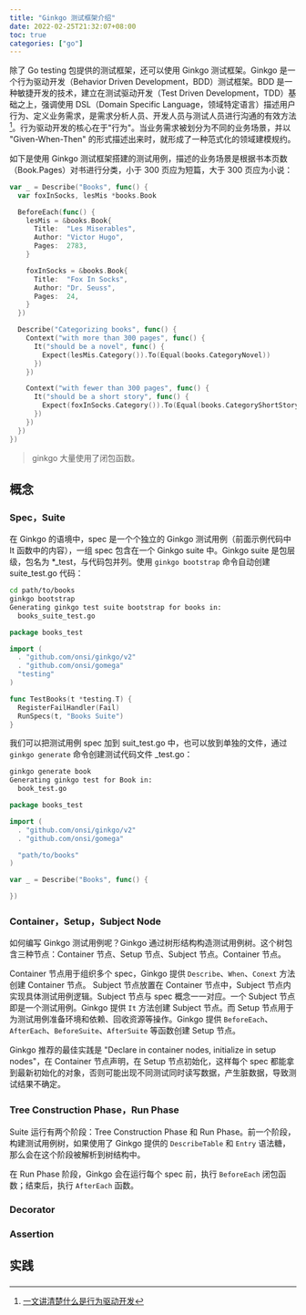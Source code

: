 ```yaml
---
title: "Ginkgo 测试框架介绍"
date: 2022-02-25T21:32:07+08:00
toc: true
categories: ["go"]
---
```


除了 Go testing 包提供的测试框架，还可以使用 Ginkgo 测试框架。Ginkgo 是一个行为驱动开发（Behavior Driven Development，BDD）测试框架。BDD 是一种敏捷开发的技术，建立在测试驱动开发（Test Driven Development，TDD）基础之上，强调使用 DSL（Domain Specific Language，领域特定语言）描述用户行为、定义业务需求，是需求分析人员、开发人员与测试人员进行沟通的有效方法[^1]。行为驱动开发的核心在于"行为"。当业务需求被划分为不同的业务场景，并以 "Given-When-Then" 的形式描述出来时，就形成了一种范式化的领域建模规约。

如下是使用 Ginkgo 测试框架搭建的测试用例，描述的业务场景是根据书本页数（Book.Pages）对书进行分类，小于 300 页应为短篇，大于 300 页应为小说：

```go
var _ = Describe("Books", func() {
  var foxInSocks, lesMis *books.Book

  BeforeEach(func() {
    lesMis = &books.Book{
      Title:  "Les Miserables",
      Author: "Victor Hugo",
      Pages:  2783,
    }

    foxInSocks = &books.Book{
      Title:  "Fox In Socks",
      Author: "Dr. Seuss",
      Pages:  24,
    }
  })

  Describe("Categorizing books", func() {
    Context("with more than 300 pages", func() {
      It("should be a novel", func() {
        Expect(lesMis.Category()).To(Equal(books.CategoryNovel))
      })
    })

    Context("with fewer than 300 pages", func() {
      It("should be a short story", func() {
        Expect(foxInSocks.Category()).To(Equal(books.CategoryShortStory))
      })
    })
  })
})
```

> ginkgo 大量使用了闭包函数。

## 概念

### Spec，Suite

在 Ginkgo 的语境中，spec 是一个个独立的 Ginkgo 测试用例（前面示例代码中 It 函数中的内容），一组 spec 包含在一个 Ginkgo suite 中。Ginkgo suite 是包层级，包名为 *_test，与代码包并列。使用 `ginkgo bootstrap` 命令自动创建 suite_test.go 代码：

```bash
cd path/to/books
ginkgo bootstrap
Generating ginkgo test suite bootstrap for books in:
  books_suite_test.go
```

```go
package books_test

import (
  . "github.com/onsi/ginkgo/v2"
  . "github.com/onsi/gomega"
  "testing"
)

func TestBooks(t *testing.T) {
  RegisterFailHandler(Fail)
  RunSpecs(t, "Books Suite")
}
```

我们可以把测试用例 spec 加到 suit_test.go 中，也可以放到单独的文件，通过 `ginkgo generate` 命令创建测试代码文件 _test.go：

```bash
ginkgo generate book
Generating ginkgo test for Book in:
  book_test.go
```

```go
package books_test

import (
  . "github.com/onsi/ginkgo/v2"
  . "github.com/onsi/gomega"

  "path/to/books"
)

var _ = Describe("Books", func() {

})
```

### Container，Setup，Subject Node

如何编写 Ginkgo 测试用例呢？Ginkgo 通过树形结构构造测试用例树。这个树包含三种节点：Container 节点、Setup 节点、Subject 节点。Container 节点。

Container 节点用于组织多个 spec，Ginkgo 提供 `Describe`、`When`、`Conext` 方法创建 Container 节点。 Subject 节点放置在 Container 节点中，Subject 节点内实现具体测试用例逻辑。Subject 节点与 spec 概念一一对应。一个 Subject 节点即是一个测试用例。Ginkgo 提供 `It` 方法创建 Subject 节点。而 Setup 节点用于为测试用例准备环境和依赖、回收资源等操作。Ginkgo 提供 `BeforeEach`、`AfterEach`、`BeforeSuite`、`AfterSuite` 等函数创建 Setup 节点。

Ginkgo 推荐的最佳实践是 "Declare in container nodes, initialize in setup nodes"，在 Container 节点声明，在 Setup 节点初始化，这样每个 spec 都能拿到最新初始化的对象，否则可能出现不同测试同时读写数据，产生脏数据，导致测试结果不确定。

### Tree Construction Phase，Run Phase

Suite 运行有两个阶段：Tree Construction Phase 和 Run Phase。前一个阶段，构建测试用例树，如果使用了 Ginkgo 提供的 `DescribeTable` 和 `Entry` 语法糖，那么会在这个阶段被解析到树结构中。

在 Run Phase 阶段，Ginkgo 会在运行每个 spec 前，执行 `BeforeEach` 闭包函数；结束后，执行 `AfterEach` 函数。

### Decorator

### Assertion

## 实践

### 

[^1]: [一文讲清楚什么是行为驱动开发](https://www.51cto.com/article/573796.html)